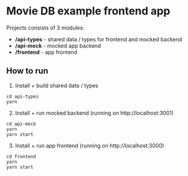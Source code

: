 # Movie DB example frontend app

Projects consists of 3 modules:

- **/api-types** - shared data / types for frontend and mocked backend
- **/api-mock** - mocked app backend
- **/frontend** - app frontend

## How to run

1. Install + build shared data / types

```
cd api-types
yarn
```

2. Install + run mocked backend (running on http://localhost:3001)

```
cd api-mock
yarn
yarn start
```

3. Install + run app frontend (running on http://localhost:3000)

```
cd frontend
yarn
yarn start
```
